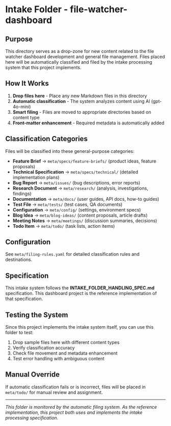 # Intake Folder - file-watcher-dashboard

## Purpose
This directory serves as a drop-zone for new content related to the file watcher dashboard development and general file management. Files placed here will be automatically classified and filed by the intake processing system that this project implements.

## How It Works
1. **Drop files here** - Place any new Markdown files in this directory
2. **Automatic classification** - The system analyzes content using AI (gpt-4o-mini)
3. **Smart filing** - Files are moved to appropriate directories based on content type
4. **Front-matter enhancement** - Required metadata is automatically added

## Classification Categories
Files will be classified into these general-purpose categories:
- **Feature Brief** → `meta/specs/feature-briefs/` (product ideas, feature proposals)
- **Technical Specification** → `meta/specs/technical/` (detailed implementation plans)
- **Bug Report** → `meta/issues/` (bug descriptions, error reports)
- **Research Document** → `meta/research/` (analysis, investigations, findings)
- **Documentation** → `meta/docs/` (user guides, API docs, how-to guides)
- **Test File** → `meta/tests/` (test cases, QA documents)
- **Configuration** → `meta/config/` (settings, environment specs)
- **Blog Idea** → `meta/blog-ideas/` (content proposals, article drafts)
- **Meeting Notes** → `meta/meetings/` (discussion summaries, decisions)
- **Todo Item** → `meta/todo/` (task lists, action items)

## Configuration
See `meta/filing-rules.yaml` for detailed classification rules and destinations.

## Specification
This intake system follows the **INTAKE_FOLDER_HANDLING_SPEC.md** specification. This dashboard project is the reference implementation of that specification.

## Testing the System
Since this project implements the intake system itself, you can use this folder to test:
1. Drop sample files here with different content types
2. Verify classification accuracy
3. Check file movement and metadata enhancement
4. Test error handling with ambiguous content

## Manual Override
If automatic classification fails or is incorrect, files will be placed in `meta/todo/` for manual review and assignment.

---
*This folder is monitored by the automatic filing system. As the reference implementation, this project both uses and implements the intake processing specification.*